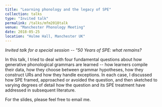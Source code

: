 ```yaml
---
title: "Learning phonology and the legacy of SPE"
collection: talks
type: "Invited talk"
permalink: /talks/mfm2018talk
venue: "Manchester Phonology Meeting"
date: 2018-05-25
location: "Hulme Hall, Manchester UK"
---
```

*Invited talk for a special session -- "50 Years of SPE: what remains?*

In this talk, I tried to deal with four fundamental questions about how generative phonological grammars are learned -- how learners compile their data, how they choose between grammar hypotheses, how they construct URs and how they handle exceptions. In each case, I discussed how SPE framed, approached or avoided the question, and then sketched to varying degrees of detail how the question and its SPE treatment have addressed in subsequent literature.

For the slides, please feel free to email me. 

